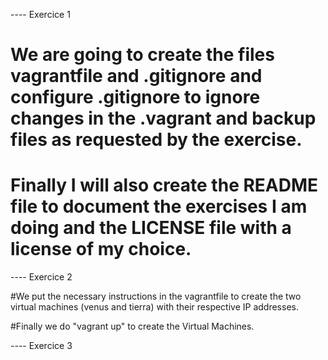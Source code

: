 ---- Exercice 1
# We are going to create the files vagrantfile and .gitignore and configure .gitignore to ignore changes in the .vagrant and backup files as requested by the exercise.

# Finally I will also create the README file to document the exercises I am doing and the LICENSE file with a license of my choice.

---- Exercice 2

#We put the necessary instructions in the vagrantfile to create the two virtual machines (venus and tierra) with their respective IP addresses.

#Finally we do "vagrant up" to create the Virtual Machines.

---- Exercice 3